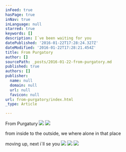 ```yaml
---
inFeed: true
hasPage: true
inNav: true
inLanguage: null
starred: true
keywords: []
description: I´ve been waiting for you
datePublished: '2016-01-22T17:28:24.327Z'
dateModified: '2016-01-22T17:28:21.454Z'
title: From Purgatory
author: []
sourcePath: _posts/2016-01-22-from-purgatory.md
published: true
authors: []
publisher:
  name: null
  domain: null
  url: null
  favicon: null
url: from-purgatory/index.html
_type: Article

---
```

From Purgatury
![](https://s3-us-west-2.amazonaws.com/the-grid-img/p/f7f4e016e7244a6a9bf7f859b1818f53997604e2.jpg)
![](https://s3-us-west-2.amazonaws.com/the-grid-img/p/7bed90583596785b9830bf555bbbe4630e2ca97f.jpg)

from inside to the outside, we where alone in that place

moving up, next i´ll se you
![](https://the-grid-user-content.s3-us-west-2.amazonaws.com/5a49bead-3dbd-4bfe-9255-3afffe79ad42.jpg)
![](https://the-grid-user-content.s3-us-west-2.amazonaws.com/ea73d499-2c8c-4f40-8ed8-162f83f35cb6.jpg)
![](https://the-grid-user-content.s3-us-west-2.amazonaws.com/21dbaa06-f765-4d5a-a681-586fe7456328.jpg)